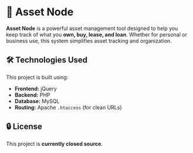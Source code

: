 # 📂 Asset Node  

**Asset Node** is a powerful asset management tool designed to help you keep track of what you **own, buy, lease, and loan**. Whether for personal or business use, this system simplifies asset tracking and organization.  

## 🛠️ Technologies Used  

This project is built using:  

- **Frontend:** jQuery  
- **Backend:** PHP  
- **Database:** MySQL  
- **Routing:** Apache `.htaccess` (for clean URLs)  

## 🔒 License  

This project is **currently closed source**.  
